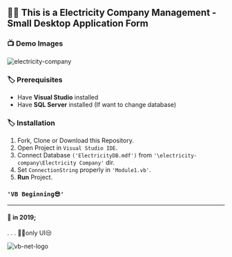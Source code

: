 ## 👨‍💻 This is a Electricity Company Management - Small Desktop Application Form

### 📺 Demo Images

![electricity-company](https://user-images.githubusercontent.com/59244522/182606627-e1b75a41-04e5-4b4d-88b3-ab7a331b147a.png)


### 🏷️ Prerequisites

- Have **Visual Studio** installed
- Have **SQL Server** installed (If want to change database)

### 🏷️ Installation

1.  Fork, Clone or Download this Repository.
2.  Open Project in `Visual Studio IDE`.
3.  Connect Database `('ElectricityDB.mdf')` from `'\electricity-company\Electricity Company'` dir.
4.  Set `ConnectionString` properly in `'Module1.vb'`.
5.  **Run** Project.

### `'VB Beginning😎'`

---

#### 📌 in 2019;
.
.
.
😶‍🌫️only UI😒

![vb-net-logo](https://user-images.githubusercontent.com/59244522/182147014-9bb06a1a-24e5-40d6-bbbf-ffad0da115ec.png)


